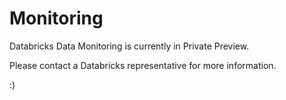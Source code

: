 # Monitoring

Databricks Data Monitoring is currently in Private Preview. 

Please contact a Databricks representative for more information.

:)